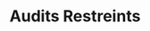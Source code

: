 ---
title: Audits Restreints
sorte: Audit
description: "Réalisation d'un audit sur les critères les plus courants, considérés comme essentiels. Et vérifiable sur l'ensemble des services numériques de l'inventaire."
goals:
 - "#Accessibilité, #Performance, #Security,..."
 - Elargir les critères
persons: 2
days: 3
skills:
  - Développement
pack: 2
---